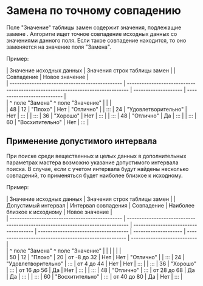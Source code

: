 # Замена по точному совпадению

Поле "Значение" таблицы замен содержит значения, подлежащие замене . Алгоритм ищет точное совпадение исходных данных со значениями данного поля. Если такое совпадение находится, то оно заменяется на значение поля "Замена".

Пример:

 | Значение исходных данных                               | Значения строк таблицы замен                        | | Совпадение                 | Новое значение |                 
 | ----------------------------------------------                               | ------------------------------------------------------------------------------ | --------------------                 | --------------------------- |                 
 | ^  поле  "Замена"              ^  поле  "Значение" |                                                                                |                                      |                            
 | 48                                                                           | 12                                                                             | "Плохо"                         | Нет                      | "Отлично" | 
 | :::                                                                          | 24                                                                             | "Удовлетворительно" | Нет                      | :::              | 
 | :::                                                                          | 36                                                                             | "Хорошо"                       | Нет                      | :::              | 
 | :::                                                                          | 48                                                                             | "Отлично"                     | Да                        | :::              | 
 | :::                                                                          | 60                                                                             | "Восхитительно"         | Нет                      | :::              | 

## Применение допустимого интервала

При поиске среди вещественных и целых данных в дополнительных параметрах мастера возможно указание допустимого интервала поиска. В случае, если с учетом интервала будут найдены несколько совпадений, то применяться будет наиболее близкое к исходному.

Пример:

 | Значение исходных данных                               | Значения строк таблицы замен                        | | Допустимый интервал | Интервал совпадения | Совпадение | Наиболее близкое к исходному | Новое значение |                 
 | ----------------------------------------------                               | ------------------------------------------------------------------------------ | ------------------------------------- | ------------------------------------- | -------------------- | ----------------------------------------------------- | --------------------------- |                 
 | ^  поле  "Замена"              ^  поле  "Значение" |                                                                                |                                       |                                       |                      |                                                       |                            
 | 50                                                                           | 12                                                                             | "Плохо"                          | 20                                    | от -8 до 32      | Нет                                                | Нет                      | "Отлично" | 
 | :::                                                                          | 24                                                                             | "Удовлетворительно"  | :::                                   | от 4 до 44       | Нет                                                | Нет                      | :::              | 
 | :::                                                                          | 36                                                                             | "Хорошо"                        | :::                                   | от 16 до 56      | Да                                                  | Нет                      | :::              | 
 | :::                                                                          | 48                                                                             | "Отлично"                      | :::                                   | от 28 до 68      | Да                                                  | Да                        | :::              | 
 | :::                                                                          | 60                                                                             | "Восхитительно"          | :::                                   | от 40 до 80      | Да                                                  | Нет                      | :::              | 


